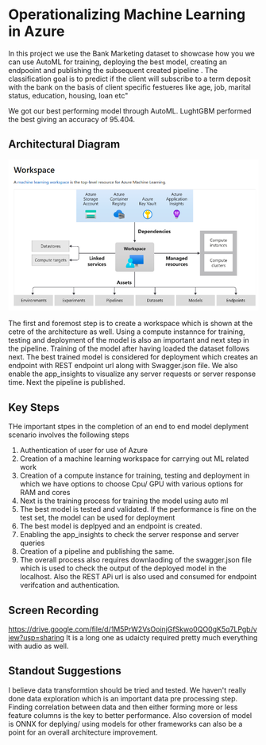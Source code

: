
# Operationalizing Machine Learning in Azure

In this project we use the Bank Marketing dataset to showcase how you we can use AutoML for training, deploying the best model, creating an endpooint and publishing the subsequent created pipeline . The classification goal is to predict if the client will subscribe to a term deposit with the bank on the basis of client specific festueres like age, job, marital status, education, housing, loan etc"

We got our best performing model through AutoML. LughtGBM performed the best giving an accuracy of 95.404. 

## Architectural Diagram
![alt text](https://github.com/SudhakarGoyal/Azure-ML/blob/master/screenshots/architecture.png)

The first and foremost step is to create a workspace which is shown at the cetre of the architecture as well. Using a compute instannce for training, testing and deployment of the model is also an important and next step in the pipeline. Training of the model after having loaded the dataset follows next. The best trained model is considered for deployment which creates an endpoint with REST endpoint url along with Swagger.json file. We also enable the app_insights to visualize any server requests or server response time. Next the pipeline is published. 

## Key Steps
THe important stpes in the completion of an end to end model deplyment scenario involves the following steps

1) Authentication of user for use of Azure
2) Creation of a machine learning workspace for carrying out ML related work
3) Creation of a compute instance for training, testing and deployment in which we have options to choose Cpu/ GPU with various options for RAM and cores 
4) Next is the training process for training the model using auto ml
5) The best model is tested and validated. If the performance is fine on the test set, the model can be used for deployment
6) The best model is deplpyed and an endpoint is created.
7) Enabling the app_insights to check the server response and server queries 
8) Creation of a pipeline and publishing the same.
9) The overall process also requires downlaoding of the swagger.json file which is used to check the output of the deployed model in the localhost. Also the REST APi url is also used and consumed for endpoint verifcation and authentication.

## Screen Recording
https://drive.google.com/file/d/1M5PrW2VsOoinjGfSkwo0QO0gK5q7LPgb/view?usp=sharing
It is a long one as udaicty required pretty much everything with audio as well.

## Standout Suggestions
I believe data transformtion should be tried and tested. We haven't really done data exploration which is an important data pre processing step. Finding correlation between data and then either forming more or less feature columns is the key to better performance. 
Also coversion of model is ONNX for deplying/ using models for other frameworks can also be a point for an overall architecture improvement.

